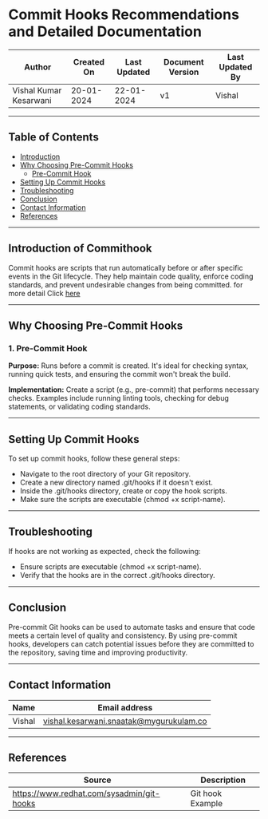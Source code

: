 # Commit Hooks Recommendations and Detailed Documentation

| Author                 | Created On | Last Updated | Document Version | Last Updated By |
| ---------------------- | ---------- | ------------ | ---------------- | --------------- |
| Vishal Kumar Kesarwani | 20-01-2024 | 22-01-2024   | v1               |  Vishal         |

***
## Table of Contents
+ [Introduction](#Introduction)
+ [Why Choosing Pre-Commit Hooks ](#Why-Choosing-Pre-Commit-Hooks )
  + [Pre-Commit Hook](Pre-Commit-Hook)
+ [Setting Up Commit Hooks](#Setting-Up-Commit-Hooks)
+ [Troubleshooting](#Troubleshooting)
+ [Conclusion](#Conclusion)
+ [Contact Information](#Contact_Information)
+ [References](#References)  
***
## Introduction of Commithook

Commit hooks are scripts that run automatically before or after specific events in the Git lifecycle. They help maintain code quality, enforce coding standards, and prevent undesirable changes from being committed. for more detail Click [here](https://github.com/avengers-p7/Documentation/blob/main/VCS/Design/CommmitHooks%20Understanding.md)

***

## Why Choosing Pre-Commit Hooks 


### 1. Pre-Commit Hook
**Purpose:** Runs before a commit is created. It's ideal for checking syntax, running quick tests, and ensuring the commit won't break the build.

**Implementation:** Create a script (e.g., pre-commit) that performs necessary checks. Examples include running linting tools, checking for debug statements, or validating coding standards.
 

***
## Setting Up Commit Hooks  

To set up commit hooks, follow these general steps:

* Navigate to the root directory of your Git repository.
* Create a new directory named .git/hooks if it doesn't exist.
* Inside the .git/hooks directory, create or copy the hook scripts.
* Make sure the scripts are executable (chmod +x script-name).

***

## Troubleshooting
If hooks are not working as expected, check the following:

* Ensure scripts are executable (chmod +x script-name).
* Verify that the hooks are in the correct .git/hooks directory.

***

## Conclusion

Pre-commit Git hooks can be used to automate tasks and ensure that code meets a certain level of quality and consistency. By using pre-commit hooks, developers can catch potential issues before they are committed to the repository, saving time and improving productivity. 

***

## Contact Information

| Name | Email address |
| ---- | ------------- |
| Vishal | vishal.kesarwani.snaatak@mygurukulam.co |

***

## References

| Source | Description |
| ------ | ----------- |
| https://www.redhat.com/sysadmin/git-hooks | Git hook Example |
